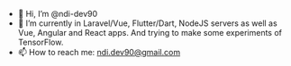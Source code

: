 - 👋 Hi, I’m @ndi-dev90
- 🌱 I’m currently in Laravel/Vue, Flutter/Dart, NodeJS servers as well as Vue, Angular and React apps. And trying to make some experiments of TensorFlow.
- 📫 How to reach me: ndi.dev90@gmail.com

<!---
ndi-dev90/ndi-dev90 is a ✨ special ✨ repository because its `README.md` (this file) appears on your GitHub profile.
You can click the Preview link to take a look at your changes.
--->
